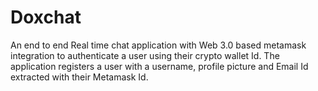 # Doxchat
An end to end Real time chat application with Web 3.0 based metamask integration to authenticate a user using their crypto wallet Id. The application registers a user  with a username, profile picture and Email Id extracted with their Metamask Id.
